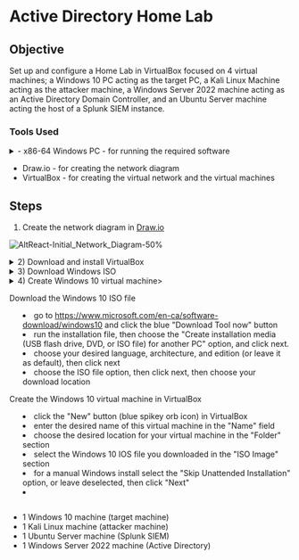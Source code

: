 # Active Directory Home Lab 

## Objective

Set up and configure a Home Lab in VirtualBox focused on 4 virtual machines; a Windows 10 PC acting as the target PC, a Kali Linux Machine acting as the attacker machine, a Windows Server 2022 machine acting as an Active Directory Domain Controller, and an Ubuntu Server machine acting the host of a Splunk SIEM instance.

### Tools Used

<details>
<summary>   - x86-64 Windows PC - for running the required software</summary>
<br>

   - minimum specs
      - 4-core processor
      - 16gb ram
      - 250 GB free storage
</details>

- Draw.io - for creating the network diagram
- VirtualBox - for creating the virtual network and the virtual machines

## Steps

1) Create the network diagram in [Draw.io](https://www.draw.io)

![AltReact-Initial_Network_Diagram-50%](https://github.com/alt-react/Active-Directory-Home-Lab/assets/170683744/ce5c58f5-1c5c-4503-8424-2a74cc196a04)

<details>
<summary>2) Download and install VirtualBox</summary>
<br>
   
   - go to https://www.virtualbox.org/wiki/Downloads to download VirtualBox for your system
   - verify SHA256 checksum to ensure the integrity of the download
   - install VirtualBox
</details>

<details>
<summary>3) Download Windows ISO</summary>
<br>
   
   - go to https://www.microsoft.com/en-ca/software-download/windows10 and click the blue "Download Tool now" button
   - run the installation file, and choose the "Create installation media (USB flash drive, DVD, or ISO file) for another PC" option, and click next.
   - choose your desired language, architecture, and edition (or leave it as default), then click next
   - choose the ISO file option, then click next, then choose your download location
</details>

<details>
<summary>4) Create Windows 10 virtual machine>
<br>
   
Download the Windows 10 ISO file

   - go to https://www.microsoft.com/en-ca/software-download/windows10 and click the blue "Download Tool now" button
   - run the installation file, then choose the "Create installation media (USB flash drive, DVD, or ISO file) for another PC" option, and click next.
   - choose your desired language, architecture, and edition (or leave it as default), then click next
   - choose the ISO file option, then click next, then choose your download location

Create the Windows 10 virtual machine in VirtualBox


   - click the "New" button (blue spikey orb icon) in VirtualBox
   - enter the desired name of this virtual machine in the "Name" field
   - choose the desired location for your virtual machine in the "Folder" section
   - select the Windows 10 IOS file you downloaded in the "ISO Image" section
   - for a manual Windows install select the "Skip Unattended Installation" option, or leave deselected, then click "Next"
   - 

</details>


   - 1 Windows 10 machine (target machine)
   - 1 Kali Linux machine (attacker machine)
   - 1 Ubuntu Server machine (Splunk SIEM)
   - 1 Windows Server 2022 machine (Active Directory)



















<!--
option 1

# PROJECTNAME

## Objective
[Brief Objective - Remove this afterwards]

The Detection Lab project aimed to establish a controlled environment for simulating and detecting cyber attacks. The primary focus was to ingest and analyze logs within a Security Information and Event Management (SIEM) system, generating test telemetry to mimic real-world attack scenarios. This hands-on experience was designed to deepen understanding of network security, attack patterns, and defensive strategies.

### Skills Learned
[Bullet Points - Remove this afterwards]

- Advanced understanding of SIEM concepts and practical application.
- Proficiency in analyzing and interpreting network logs.
- Ability to generate and recognize attack signatures and patterns.
- Enhanced knowledge of network protocols and security vulnerabilities.
- Development of critical thinking and problem-solving skills in cybersecurity.

### Tools Used
[Bullet Points - Remove this afterwards]

- Security Information and Event Management (SIEM) system for log ingestion and analysis.
- Network analysis tools (such as Wireshark) for capturing and examining network traffic.
- Telemetry generation tools to create realistic network traffic and attack scenarios.

## Steps
drag & drop screenshots here or use imgur and reference them using imgsrc

Every screenshot should have some text explaining what the screenshot is about.

Example below.

*Ref 1: Network Diagram*

option 2

<h1>JWipe - Disk Sanitization</h1>

 ### [YouTube Demonstration](https://youtu.be/7eJexJVCqJo)

<h2>Description</h2>
Project consists of a simple PowerShell script that walks the user through "zeroing out" (wiping) any drives that are connected to the system. The utility allows you to select the target disk and choose the number of passes that are performed. The PowerShell script will configure a diskpart script file based on the user's selections and then launch Diskpart to perform the disk sanitization.
<br />


<h2>Languages and Utilities Used</h2>

- <b>PowerShell</b> 
- <b>Diskpart</b>

<h2>Environments Used </h2>

- <b>Windows 10</b> (21H2)

<h2>Program walk-through:</h2>

<p align="center">
Launch the utility: <br/>
<img src="https://i.imgur.com/62TgaWL.png" height="80%" width="80%" alt="Disk Sanitization Steps"/>
<br />
<br />
Select the disk:  <br/>
<img src="https://i.imgur.com/tcTyMUE.png" height="80%" width="80%" alt="Disk Sanitization Steps"/>
<br />
<br />
Enter the number of passes: <br/>
<img src="https://i.imgur.com/nCIbXbg.png" height="80%" width="80%" alt="Disk Sanitization Steps"/>
<br />
<br />
Confirm your selection:  <br/>
<img src="https://i.imgur.com/cdFHBiU.png" height="80%" width="80%" alt="Disk Sanitization Steps"/>
<br />
<br />
Wait for process to complete (may take some time):  <br/>
<img src="https://i.imgur.com/JL945Ga.png" height="80%" width="80%" alt="Disk Sanitization Steps"/>
<br />
<br />
Sanitization complete:  <br/>
<img src="https://i.imgur.com/K71yaM2.png" height="80%" width="80%" alt="Disk Sanitization Steps"/>
<br />
<br />
Observe the wiped disk:  <br/>
<img src="https://i.imgur.com/AeZkvFQ.png" height="80%" width="80%" alt="Disk Sanitization Steps"/>
</p>

dropdown menu in markup
<details open>
<summary>Want to ruin the surprise?</summary>
<br>
Well, you asked for it!
</details>

 ```diff
- text in red
+ text in green
! text in orange
# text in gray
@@ text in purple (and bold)@@
```
--!>

